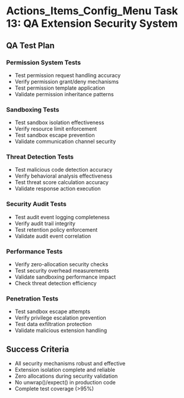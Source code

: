 # Actions_Items_Config_Menu Task 13: QA Extension Security System

## QA Test Plan

### Permission System Tests
- Test permission request handling accuracy
- Verify permission grant/deny mechanisms
- Test permission template application
- Validate permission inheritance patterns

### Sandboxing Tests
- Test sandbox isolation effectiveness
- Verify resource limit enforcement
- Test sandbox escape prevention
- Validate communication channel security

### Threat Detection Tests
- Test malicious code detection accuracy
- Verify behavioral analysis effectiveness
- Test threat score calculation accuracy
- Validate response action execution

### Security Audit Tests
- Test audit event logging completeness
- Verify audit trail integrity
- Test retention policy enforcement
- Validate audit event correlation

### Performance Tests
- Verify zero-allocation security checks
- Test security overhead measurements
- Validate sandboxing performance impact
- Check threat detection efficiency

### Penetration Tests
- Test sandbox escape attempts
- Verify privilege escalation prevention
- Test data exfiltration protection
- Validate malicious extension handling

## Success Criteria
- All security mechanisms robust and effective
- Extension isolation complete and reliable
- Zero allocations during security validation
- No unwrap()/expect() in production code
- Complete test coverage (>95%)